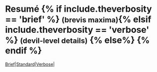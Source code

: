 # Resumé {% if include.theverbosity == 'brief' %} <small>(brevis maxima)</small>{% elsif include.theverbosity == 'verbose' %} <small>(devil-level details)</small> {% else%} {% endif %}
[Brief](resume/resume_brief.html)|[Standard](resume/resume.html)|[Verbose](resume/resume_verbose.html)|
